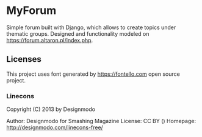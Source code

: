 # MyForum
Simple forum built with Django, which allows to create topics under thematic groups. Designed and functionality  modeled on https://forum.altaron.pl/index.php.

## Licenses
 This project uses font generated by https://fontello.com open source project.
 
### Linecons
   Copyright (C) 2013 by Designmodo

   Author:    Designmodo for Smashing Magazine
   License:   CC BY ()
   Homepage:  http://designmodo.com/linecons-free/
